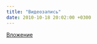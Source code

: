```yaml
---
title: "Видеозапись"
date: 2010-10-18 20:02:00 +0300
---
```



[Вложение](https://vk.com/video41076938_152995988)
